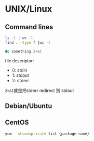 # UNIX/Linux

## Command lines


```bash title="count files"
ls -l | wc -l
find . -type f |wc -l
```


```bash
do something 2>&1
```
file descriptor:

- 0: stdin
- 1: stdout
- 2: stderr

`2>&1`就是把stderr redirect 到 stdout

## Debian/Ubuntu

## CentOS

```bash title="list all supported version"
yum --showduplicate list {package name}
```


